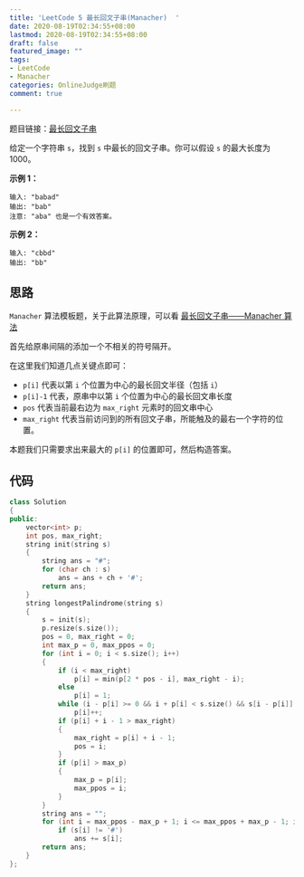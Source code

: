 ```yaml
---
title: 'LeetCode 5 最长回文子串(Manacher)  '
date: 2020-08-19T02:34:55+08:00
lastmod: 2020-08-19T02:34:55+08:00
draft: false
featured_image: ""
tags:
- LeetCode
- Manacher
categories: OnlineJudge刷题
comment: true

---
```


题目链接：[最长回文子串](https://leetcode-cn.com/problems/longest-palindromic-substring/)

给定一个字符串 `s`，找到 `s` 中最长的回文子串。你可以假设 `s` 的最大长度为 1000。

**示例 1：**

```
输入: "babad"
输出: "bab"
注意: "aba" 也是一个有效答案。
```

**示例 2：**

```
输入: "cbbd"
输出: "bb"
```

## 思路

`Manacher` 算法模板题，关于此算法原理，可以看 [最长回文子串——Manacher 算法](https://segmentfault.com/a/1190000003914228)

首先给原串间隔的添加一个不相关的符号隔开。

在这里我们知道几点关键点即可：

- `p[i]` 代表以第 `i` 个位置为中心的最长回文半径（包括 `i`）
- `p[i]-1` 代表，原串中以第 `i` 个位置为中心的最长回文串长度
- `pos` 代表当前最右边为 `max_right` 元素时的回文串中心
- `max_right` 代表当前访问到的所有回文子串，所能触及的最右一个字符的位置。

本题我们只需要求出来最大的 `p[i]` 的位置即可，然后构造答案。

## 代码

```cpp
class Solution
{
public:
    vector<int> p;
    int pos, max_right;
    string init(string s)
    {
        string ans = "#";
        for (char ch : s)
            ans = ans + ch + '#';
        return ans;
    }
    string longestPalindrome(string s)
    {
        s = init(s);
        p.resize(s.size());
        pos = 0, max_right = 0;
        int max_p = 0, max_ppos = 0;
        for (int i = 0; i < s.size(); i++)
        {
            if (i < max_right)
                p[i] = min(p[2 * pos - i], max_right - i);
            else
                p[i] = 1;
            while (i - p[i] >= 0 && i + p[i] < s.size() && s[i - p[i]] == s[i + p[i]])
                p[i]++;
            if (p[i] + i - 1 > max_right)
            {
                max_right = p[i] + i - 1;
                pos = i;
            }
            if (p[i] > max_p)
            {
                max_p = p[i];
                max_ppos = i;
            }
        }
        string ans = "";
        for (int i = max_ppos - max_p + 1; i <= max_ppos + max_p - 1; i++)
            if (s[i] != '#')
                ans += s[i];
        return ans;
    }
};
```
